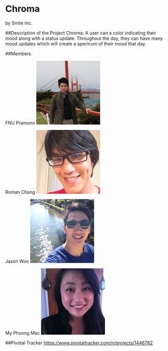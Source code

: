 # Chroma
by Smile Inc.

##Description of the Project 
Chroma: A user can a color indicating their mood along with a status update. Throughout the day, they can have many mood updates which will create a spectrum of their mood that day.

##Members

FNU Pramono
![Pramono](readme_img/pramona.jpg)

Roman Chang
![Roman](readme_img/roman.jpg)

Jason Woo
![Jason](readme_img/jason.jpg)

My Phuong Mac
![Jen](readme_img/jen.jpg)

##Pivotal Tracker
https://www.pivotaltracker.com/n/projects/1446782